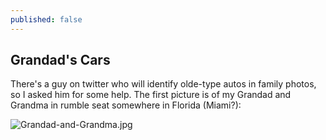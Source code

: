 ```yaml
---
published: false
---
```

## Grandad's Cars

There's a guy on twitter who will identify olde-type autos in family photos, so I asked him for some help. The first picture is of my Grandad and Grandma in rumble seat somewhere in Florida (Miami?):

![Grandad-and-Grandma.jpg]({{site.baseurl}}/images/Grandad-and-Grandma.jpg)

